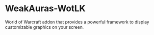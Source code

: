 # WeakAuras-WotLK
World of Warcraft addon that provides a powerful framework to display customizable graphics on your screen.

